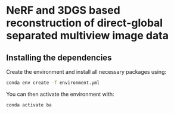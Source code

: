 # NeRF and 3DGS based reconstruction of direct-global separated multiview image data

## Installing the dependencies

Create the environment and install all necessary packages using:

```bash
conda env create -f environment.yml
```

You can then activate the environment with:

```bash
conda activate ba
```